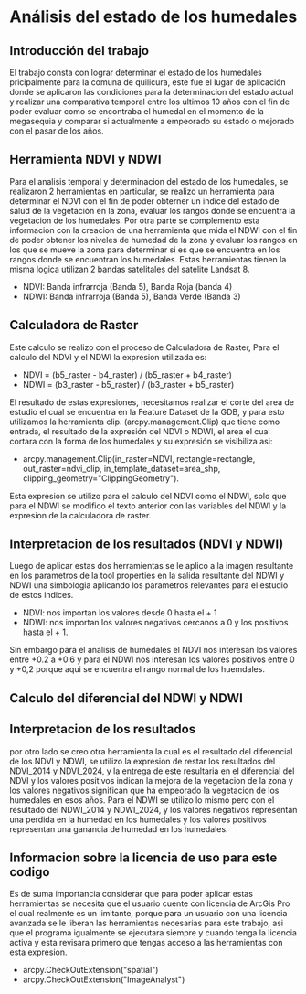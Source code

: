 # Análisis del estado de los humedales 
## Introducción del trabajo
El trabajo consta con lograr determinar el estado de los humedales pricipalmente para la comuna de quilicura, este fue el lugar de aplicación donde se aplicaron las condiciones para la determinacion del estado actual y realizar una comparativa temporal entre los ultimos 10 años con el fin de poder evaluar como se encontraba el humedal en el momento de la megasequia y comparar si actualmente a empeorado su estado o mejorado con el pasar de los años.
## Herramienta NDVI y NDWI
Para el analisis temporal y determinacion del estado de los humedales, se realizaron 2 herramientas en particular, se realizo un herramienta para determinar el NDVI con el fin de poder obterner un indice del estado de salud de la vegetación en la zona, evaluar los rangos donde se encuentra la vegetacion de los humedales.
Por otra parte se complemento esta informacion con la creacion de una herramienta que mida el NDWI con el fin de poder obtener los niveles de humedad de la zona y evaluar los rangos en los que se mueve la zona para determinar si es que se encuentra en los rangos donde se encuentran los humedales.
Estas herramientas tienen la misma logica utilizan 2 bandas satelitales del satelite Landsat 8.
- NDVI: Banda infrarroja (Banda 5), Banda Roja (banda 4)
- NDWI: Banda infrarroja (Banda 5), Banda Verde (Banda 3)
## Calculadora de Raster
Este calculo se realizo con el proceso de Calculadora de Raster,
Para el calculo del NDVI y el NDWI la expresion utilizada es:
- NDVI = (b5_raster - b4_raster) / (b5_raster + b4_raster)
- NDWI = (b3_raster - b5_raster) / (b3_raster + b5_raster)

El resultado de estas expresiones, necesitamos realizar el corte del area de estudio el cual se encuentra en la Feature Dataset de la GDB, y para esto utilizamos la herramienta clip. (arcpy.management.Clip) que tiene como entrada, el resultado de la expresión del NDVI o NDWI, el area el cual cortara con la forma de los humedales y su expresión se visibiliza asi:
- arcpy.management.Clip(in_raster=NDVI, rectangle=rectangle, out_raster=ndvi_clip, in_template_dataset=area_shp, clipping_geometry="ClippingGeometry").

Esta expresion se utilizo para el calculo del NDVI como el NDWI, solo que para el NDWI se modifico el texto anterior con las variables del NDWI y la expresion de la calculadora de raster.

## Interpretacion de los resultados (NDVI y NDWI)
 Luego de aplicar estas dos herramientas se le aplico a la imagen resultante en los parametros de la tool properties en la salida resultante del NDWI y NDWI una simbologia aplicando los parametros relevantes para el estudio de estos indices.

 - NDVI: nos importan los valores desde 0 hasta el + 1
 - NDWI: nos importan los valores negativos cercanos a 0 y los positivos hasta el + 1.

Sin embargo para el analisis de humedales el NDVI nos interesan los valores entre +0.2 a +0.6 y para el NDWI nos interesan los valores positivos entre 0 y +0,2 porque aqui se encuentra el rango normal de los huemdales.

## Calculo del diferencial del NDWI y NDWI
## Interpretacion de los resultados
 por otro lado se creo otra herramienta la cual es el resultado del diferencial de los NDVI y NDWI, se utilizo la expresion de restar los resultados del NDVI_2014 y NDVI_2024, y la entrega de este resultaria en el diferencial del NDVI y los valores positivos indican la mejora de la vegetacion de la zona y los valores negativos significan que ha empeorado la vegetacion de los humedales en esos años. Para el NDWI se utilizo lo mismo pero con el resultado del NDWI_2014 y NDWI_2024, y los valores negativos representan una perdida en la humedad en los humedales y los valores positivos representan una ganancia de humedad en los humedales.

## Informacion sobre la licencia de uso para este codigo
 Es de suma importancia considerar que para poder aplicar estas herramientas se necesita que el usuario cuente con licencia de ArcGis Pro el cual realmente es un limitante, porque para un usuario con una licencia avanzada se le liberan las herramientas necesarias para este trabajo, asi que el programa igualmente se ejecutara siempre y cuando tenga la licencia activa y esta revisara primero que tengas acceso a las herramientas con esta expresion.
- arcpy.CheckOutExtension("spatial")
- arcpy.CheckOutExtension("ImageAnalyst")




